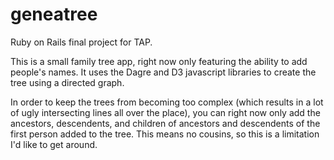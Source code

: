 geneatree
=========

Ruby on Rails final project for TAP.

This is a small family tree app, right now only featuring the ability to add people's names. It uses the Dagre and D3 javascript libraries to create the tree using a directed graph.

In order to keep the trees from becoming too complex (which results in a lot of ugly intersecting lines all over the place), you can right now only add the ancestors, descendents, and children of ancestors and descendents of the first person added to the tree. This means no cousins, so this is a limitation I'd like to get around.